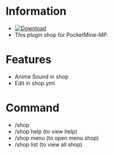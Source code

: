

# Information
- [![Download](https://img.shields.io/badge/download-latest-blue.svg)](https://github.com/Hamada702/EpicShop/releases)
- This plugin shop for PocketMine-MP.
# Features
- Anime Sound in shop
- Edit in shop.yml
# Command
- /shop
- /shop help (to view help)
- /shop menu (to open menu shop)
- /shop list (to view all shop)

